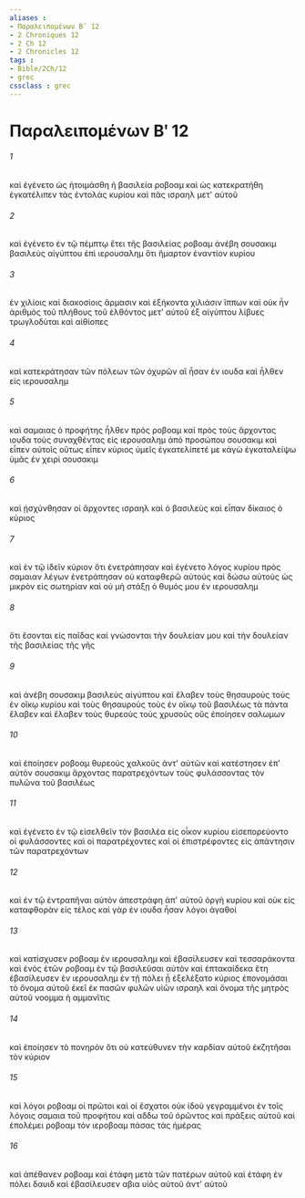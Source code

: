 ```yaml
---
aliases : 
- Παραλειπομένων Βʹ 12
- 2 Chroniques 12
- 2 Ch 12
- 2 Chronicles 12
tags : 
- Bible/2Ch/12
- grec
cssclass : grec
---
```


# Παραλειπομένων Βʹ 12

###### 1
καὶ ἐγένετο ὡς ἡτοιμάσθη ἡ βασιλεία ροβοαμ καὶ ὡς κατεκρατήθη ἐγκατέλιπεν τὰς ἐντολὰς κυρίου καὶ πᾶς ισραηλ μετ' αὐτοῦ
###### 2
καὶ ἐγένετο ἐν τῷ πέμπτῳ ἔτει τῆς βασιλείας ροβοαμ ἀνέβη σουσακιμ βασιλεὺς αἰγύπτου ἐπὶ ιερουσαλημ ὅτι ἥμαρτον ἐναντίον κυρίου
###### 3
ἐν χιλίοις καὶ διακοσίοις ἅρμασιν καὶ ἑξήκοντα χιλιάσιν ἵππων καὶ οὐκ ἦν ἀριθμὸς τοῦ πλήθους τοῦ ἐλθόντος μετ' αὐτοῦ ἐξ αἰγύπτου λίβυες τρωγλοδύται καὶ αἰθίοπες
###### 4
καὶ κατεκράτησαν τῶν πόλεων τῶν ὀχυρῶν αἳ ἦσαν ἐν ιουδα καὶ ἦλθεν εἰς ιερουσαλημ
###### 5
καὶ σαμαιας ὁ προφήτης ἦλθεν πρὸς ροβοαμ καὶ πρὸς τοὺς ἄρχοντας ιουδα τοὺς συναχθέντας εἰς ιερουσαλημ ἀπὸ προσώπου σουσακιμ καὶ εἶπεν αὐτοῖς οὕτως εἶπεν κύριος ὑμεῖς ἐγκατελίπετέ με κἀγὼ ἐγκαταλείψω ὑμᾶς ἐν χειρὶ σουσακιμ
###### 6
καὶ ᾐσχύνθησαν οἱ ἄρχοντες ισραηλ καὶ ὁ βασιλεὺς καὶ εἶπαν δίκαιος ὁ κύριος
###### 7
καὶ ἐν τῷ ἰδεῖν κύριον ὅτι ἐνετράπησαν καὶ ἐγένετο λόγος κυρίου πρὸς σαμαιαν λέγων ἐνετράπησαν οὐ καταφθερῶ αὐτούς καὶ δώσω αὐτοὺς ὡς μικρὸν εἰς σωτηρίαν καὶ οὐ μὴ στάξῃ ὁ θυμός μου ἐν ιερουσαλημ
###### 8
ὅτι ἔσονται εἰς παῖδας καὶ γνώσονται τὴν δουλείαν μου καὶ τὴν δουλείαν τῆς βασιλείας τῆς γῆς
###### 9
καὶ ἀνέβη σουσακιμ βασιλεὺς αἰγύπτου καὶ ἔλαβεν τοὺς θησαυροὺς τοὺς ἐν οἴκῳ κυρίου καὶ τοὺς θησαυροὺς τοὺς ἐν οἴκῳ τοῦ βασιλέως τὰ πάντα ἔλαβεν καὶ ἔλαβεν τοὺς θυρεοὺς τοὺς χρυσοῦς οὓς ἐποίησεν σαλωμων
###### 10
καὶ ἐποίησεν ροβοαμ θυρεοὺς χαλκοῦς ἀντ' αὐτῶν καὶ κατέστησεν ἐπ' αὐτὸν σουσακιμ ἄρχοντας παρατρεχόντων τοὺς φυλάσσοντας τὸν πυλῶνα τοῦ βασιλέως
###### 11
καὶ ἐγένετο ἐν τῷ εἰσελθεῖν τὸν βασιλέα εἰς οἶκον κυρίου εἰσεπορεύοντο οἱ φυλάσσοντες καὶ οἱ παρατρέχοντες καὶ οἱ ἐπιστρέφοντες εἰς ἀπάντησιν τῶν παρατρεχόντων
###### 12
καὶ ἐν τῷ ἐντραπῆναι αὐτὸν ἀπεστράφη ἀπ' αὐτοῦ ὀργὴ κυρίου καὶ οὐκ εἰς καταφθορὰν εἰς τέλος καὶ γὰρ ἐν ιουδα ἦσαν λόγοι ἀγαθοί
###### 13
καὶ κατίσχυσεν ροβοαμ ἐν ιερουσαλημ καὶ ἐβασίλευσεν καὶ τεσσαράκοντα καὶ ἑνὸς ἐτῶν ροβοαμ ἐν τῷ βασιλεῦσαι αὐτὸν καὶ ἑπτακαίδεκα ἔτη ἐβασίλευσεν ἐν ιερουσαλημ ἐν τῇ πόλει ᾗ ἐξελέξατο κύριος ἐπονομάσαι τὸ ὄνομα αὐτοῦ ἐκεῖ ἐκ πασῶν φυλῶν υἱῶν ισραηλ καὶ ὄνομα τῆς μητρὸς αὐτοῦ νοομμα ἡ αμμανῖτις
###### 14
καὶ ἐποίησεν τὸ πονηρόν ὅτι οὐ κατεύθυνεν τὴν καρδίαν αὐτοῦ ἐκζητῆσαι τὸν κύριον
###### 15
καὶ λόγοι ροβοαμ οἱ πρῶτοι καὶ οἱ ἔσχατοι οὐκ ἰδοὺ γεγραμμένοι ἐν τοῖς λόγοις σαμαια τοῦ προφήτου καὶ αδδω τοῦ ὁρῶντος καὶ πράξεις αὐτοῦ καὶ ἐπολέμει ροβοαμ τὸν ιεροβοαμ πάσας τὰς ἡμέρας
###### 16
καὶ ἀπέθανεν ροβοαμ καὶ ἐτάφη μετὰ τῶν πατέρων αὐτοῦ καὶ ἐτάφη ἐν πόλει δαυιδ καὶ ἐβασίλευσεν αβια υἱὸς αὐτοῦ ἀντ' αὐτοῦ

